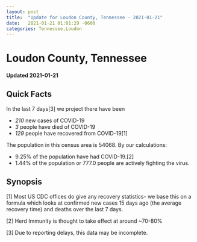 ```yaml
---
layout: post
title:  "Update for Loudon County, Tennessee - 2021-01-21"
date:   2021-01-21 01:01:29 -0600
categories: Tennessee,Loudon
---
```


# Loudon County, Tennessee
#### Updated 2021-01-21

## Quick Facts

In the last 7 days[3] we project there have been
- *210* new cases of COVID-19
- *3* people have died of COVID-19
- *129* people have recovered from COVID-19[1]

The population in this census area is 54068. By our calculations:
- 9.25% of the population have had COVID-19.[2]
- 1.44% of the population or 777.0 people are actively fighting the virus.

## Synopsis




[1] Most US CDC offices do give any recovery statistics- we base this on a formula which looks at confirmed new cases
15 days ago (the average recovery time) and deaths over the last 7 days.

[2] Herd Immunity is thought to take effect at around ~70-80%

[3] Due to reporting delays, this data may be incomplete.
 
    